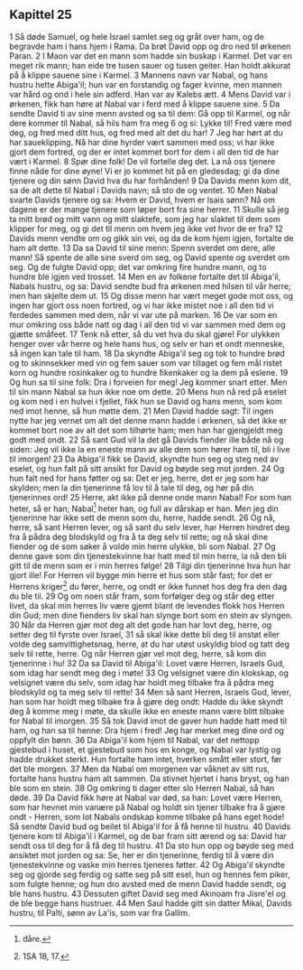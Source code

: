 ## Kapittel 25

1 Så døde Samuel, og hele Israel samlet seg og gråt over ham, og de begravde ham i hans hjem i Rama. Da brøt David opp og dro ned til ørkenen Paran.
2 I Maon var det en mann som hadde sin buskap i Karmel. Det var en meget rik mann; han eide tre tusen sauer og tusen geiter. Han holdt akkurat på å klippe sauene sine i Karmel.
3 Mannens navn var Nabal, og hans hustru hette Abiga'il; hun var en forstandig og fager kvinne, men mannen var hård og ond i hele sin adferd. Han var av Kalebs ætt.
4 Mens David var i ørkenen, fikk han høre at Nabal var i ferd med å klippe sauene sine.
5 Da sendte David ti av sine menn avsted og sa til dem: Gå opp til Karmel, og når dere kommer til Nabal, så hils ham fra meg
6 og si: Lykke til! Fred være med deg, og fred med ditt hus, og fred med alt det du har!
7 Jeg har hørt at du har saueklipping. Nå har dine hyrder vært sammen med oss; vi har ikke gjort dem fortred, og der er intet kommet bort for dem i all den tid de har vært i Karmel.
8 Spør dine folk! De vil fortelle deg det. La nå oss tjenere finne nåde for dine øyne! Vi er jo kommet hit på en gledesdag; gi da dine tjenere og din sønn David hva du har forhånden!
9 Da Davids menn kom dit, sa de alt dette til Nabal i Davids navn; så sto de og ventet.
10 Men Nabal svarte Davids tjenere og sa: Hvem er David, hvem er Isais sønn? Nå om dagene er der mange tjenere som løper bort fra sine herrer.
11 Skulle så jeg ta mitt brød og mitt vann og mitt slaktefe, som jeg har slaktet til dem som klipper for meg, og gi det til menn om hvem jeg ikke vet hvor de er fra?
12 Davids menn vendte om og gikk sin vei, og da de kom hjem igjen, fortalte de ham alt dette.
13 Da sa David til sine menn: Spenn sverdet om dere, alle mann! Så spente de alle sine sverd om seg, og David spente og sverdet om seg. Og de fulgte David opp; det var omkring fire hundre mann, og to hundre ble igjen ved trosset.
14 Men en av folkene fortalte det til Abiga'il, Nabals hustru, og sa: David sendte bud fra ørkenen med hilsen til vår herre; men han skjelte dem ut.
15 Og disse menn har vært meget gode mot oss, og ingen har gjort oss noen fortred, og vi har ikke mistet noe i all den tid vi ferdedes sammen med dem, når vi var ute på marken.
16 De var som en mur omkring oss både natt og dag i all den tid vi var sammen med dem og gjætte småfeet.
17 Tenk nå etter, så du vet hva du skal gjøre! For ulykken henger over vår herre og hele hans hus, og selv er han et ondt menneske, så ingen kan tale til ham.
18 Da skyndte Abiga'il seg og tok to hundre brød og to skinnsekker med vin og fem sauer som var tillaget og fem mål ristet korn og hundre rosinkaker og to hundre fikenkaker og la dem på eslene.
19 Og hun sa til sine folk: Dra i forveien for meg! Jeg kommer snart etter. Men til sin mann Nabal sa hun ikke noe om dette.
20 Mens hun nå red på eselet og kom ned i en hulvei i fjellet, fikk hun se David og hans menn, som kom ned imot henne, så hun møtte dem.
21 Men David hadde sagt: Til ingen nytte har jeg vernet om alt det denne mann hadde i ørkenen, så det ikke er kommet bort noe av alt det som tilhørte ham; men han har gjengjeldt meg godt med ondt.
22 Så sant Gud vil la det gå Davids fiender ille både nå og siden: Jeg vil ikke la en eneste mann av alle dem som hører ham til, bli i live til imorgen!
23 Da Abiga'il fikk se David, skyndte hun seg og steg ned av eselet, og hun falt på sitt ansikt for David og bøyde seg mot jorden.
24 Og hun falt ned for hans føtter og sa: Det er jeg, herre, det er jeg som har skylden; men la din tjenerinne få lov til å tale til deg, og hør på din tjenerinnes ord!
25 Herre, akt ikke på denne onde mann Nabal! For som han heter, så er han; Nabal[^1] heter han, og full av dårskap er han. Men jeg din tjenerinne har ikke sett de menn som du, herre, hadde sendt.
26 Og nå, herre, så sant Herren lever, og så sant du selv lever, har Herren hindret deg fra å pådra deg blodskyld og fra å ta deg selv til rette; og nå skal dine fiender og de som søker å volde min herre ulykke, bli som Nabal.
27 Og denne gave som din tjenestekvinne har hatt med til min herre, la nå den bli gitt til de menn som er i min herres følge!
28 Tilgi din tjenerinne hva hun har gjort ille! For Herren vil bygge min herre et hus som står fast; for det er Herrens kriger[^2] du fører, herre, og ondt er ikke funnet hos deg fra den dag du ble til.
29 Og om noen står fram, som forfølger deg og står deg etter livet, da skal min herres liv være gjemt blant de levendes flokk hos Herren din Gud; men dine fienders liv skal han slynge bort som en stein av slyngen.
30 Når da Herren gjør mot deg alt det gode han har lovt deg, herre, og setter deg til fyrste over Israel,
31 så skal ikke dette bli deg til anstøt eller volde deg samvittighetsnag, herre, at du har utøst uskyldig blod og tatt deg selv til rette, herre. Og når Herren gjør vel mot deg, herre, så kom din tjenerinne i hu!
32 Da sa David til Abiga'il: Lovet være Herren, Israels Gud, som idag har sendt meg deg i møte!
33 Og velsignet være din klokskap, og velsignet være du selv, som idag har holdt meg tilbake fra å pådra meg blodskyld og ta meg selv til rette!
34 Men så sant Herren, Israels Gud, lever, han som har holdt meg tilbake fra å gjøre deg ondt: Hadde du ikke skyndt deg å komme meg i møte, da skulle ikke en eneste mann være blitt tilbake for Nabal til imorgen.
35 Så tok David imot de gaver hun hadde hatt med til ham, og han sa til henne: Dra hjem i fred! Jeg har merket meg dine ord og oppfylt din bønn.
36 Da Abiga'il kom hjem til Nabal, var det nettopp gjestebud i huset, et gjestebud som hos en konge, og Nabal var lystig og hadde drukket sterkt. Hun fortalte ham intet, hverken smått eller stort, før det ble morgen.
37 Men da Nabal om morgenen var våknet av sitt rus, fortalte hans hustru ham alt sammen. Da stivnet hjertet i hans bryst, og han ble som en stein.
38 Og omkring ti dager etter slo Herren Nabal, så han døde.
39 Da David fikk høre at Nabal var død, sa han: Lovet være Herren, som har hevnet min vanære på Nabal og holdt sin tjener tilbake fra å gjøre ondt - Herren, som lot Nabals ondskap komme tilbake på hans eget hode! Så sendte David bud og beilet til Abiga'il for å få henne til hustru.
40 Davids tjenere kom til Abiga'il i Karmel, og de bar fram sitt ærend og sa: David har sendt oss til deg for å få deg til hustru.
41 Da sto hun opp og bøyde seg med ansiktet mot jorden og sa: Se, her er din tjenerinne, ferdig til å være din tjenestekvinne og vaske min herres tjeneres føtter.
42 Og Abiga'il skyndte seg og gjorde seg ferdig og satte seg på sitt esel, hun og hennes fem piker, som fulgte henne; og hun dro avsted med de menn David hadde sendt, og ble hans hustru.
43 Dessuten giftet David seg med Akinoam fra Jisre'el og de ble begge hans hustruer.
44 Men Saul hadde gitt sin datter Mikal, Davids hustru, til Palti, sønn av La'is, som var fra Gallim.

[^1]:  dåre.
[^2]:  1SA 18, 17.
